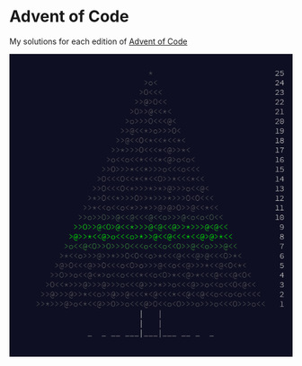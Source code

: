 # Advent of Code

My solutions for each edition of [Advent of Code](https://adventofcode.com/)

![](/img/aoc.png)
